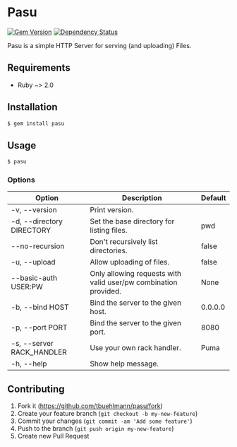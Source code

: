 # Pasu

[![Gem Version](https://badge.fury.io/rb/pasu.png)](http://badge.fury.io/rb/pasu) [![Dependency Status](https://gemnasium.com/tbuehlmann/pasu.png)](https://gemnasium.com/tbuehlmann/pasu)

Pasu is a simple HTTP Server for serving (and uploading) Files.

## Requirements
- Ruby ~> 2.0

## Installation

```sh
$ gem install pasu
```

## Usage

```sh
$ pasu
```

### Options

| Option | Description | Default |
| --- | --- | --- |
| -v, --version | Print version. | |
| -d, --directory DIRECTORY | Set the base directory for listing files. | pwd |
| --no-recursion | Don't recursively list directories. | false |
| -u, --upload | Allow uploading of files. | false |
| --basic-auth USER:PW | Only allowing requests with valid user/pw combination provided. | None |
| -b, --bind HOST | Bind the server to the given host. | 0.0.0.0 |
| -p, --port PORT | Bind the server to the given port. | 8080 |
| -s, --server RACK_HANDLER | Use your own rack handler. | Puma |
| -h, --help | Show help message. |

## Contributing

1. Fork it (https://github.com/tbuehlmann/pasu/fork)
2. Create your feature branch (`git checkout -b my-new-feature`)
3. Commit your changes (`git commit -am 'Add some feature'`)
4. Push to the branch (`git push origin my-new-feature`)
5. Create new Pull Request
